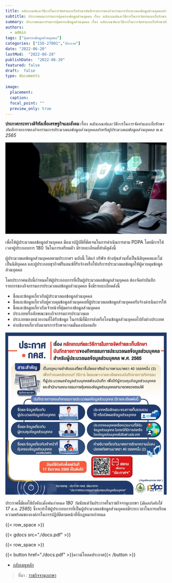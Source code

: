 ```yaml
---
title: หลักเกณฑ์และวิธีการในการจัดทำและเก็บรักษาบันทึกรายการของกิจกรรมการประมวลผลข้อมูลส่วนบุคคลสำหรับผู้ประมวลผลข้อมูลส่วนบุคคล พ.ศ. 2565
subtitle: ประกาศคณะกรรมการคุ้มครองข้อมูลส่วนบุคคล เรื่อง หลักเกณฑ์และวิธีการในการจัดทำและเก็บรักษาบันทึกรายการของกิจกรรมการประมวลผลข้อมูลส่วนบุคคลสำหรับผู้ประมวลผลข้อมูลส่วนบุคคล พ.ศ. 2565
summary: ประกาศคณะกรรมการคุ้มครองข้อมูลส่วนบุคคล เรื่อง หลักเกณฑ์และวิธีการในการจัดทำและเก็บรักษาบันทึกรายการของกิจกรรมการประมวลผลข้อมูลส่วนบุคคลสำหรับผู้ประมวลผลข้อมูลส่วนบุคคล พ.ศ. 2565
authors:
  - admin
tags: ["คุ้มครองข้อมูลส่วนบุคคล"]
categories: ["ISO-27001","ประกาศ"]
date: "2022-06-20"
lastMod:  "2022-06-20"
publishDate:  "2022-06-20"
featured: false
draft:  false
type: documents

image:
  placement:
  caption:
  focal_point: ""
  preview_only: true
---
```


**ประกาศกระทรวงดิจิทัลเพื่อเศรษฐกิจและสังคม** เรื่อง *หลักเกณฑ์และวิธีการในการจัดทำและเก็บรักษาบันทึกรายการของกิจกรรมการประมวลผลข้อมูลส่วนบุคคลสำหรับผู้ประมวลผลข้อมูลส่วนบุคคล พ.ศ. 2565*

![](img.png)

เพื่อให้ผู้ประมวลผลข้อมูลส่วนบุคคล มีแนวปฏิบัติที่ชัดเจนในการดำเนินการตาม PDPA โดยมีการให้เวลาผู้ประกอบการ 180 วันในการเตรียมตัว มีรายละเอียดที่สำคัญดังนี้

ผู้ประมวลผลข้อมูลส่วนบุคคลตามประกาศฯ ฉบับนี้ ได้แก่ บริษัท ห้างหุ้นส่วนทั้งเป็นนิติบุคคลและไม่เป็นนิติบุคคล และผู้ประกอบธุรกิจฟรีแลนซ์ที่รับจ้างหรือให้บริการประมวลผลข้อมูลให้ผู้ควบคุมข้อมูลส่วนบุคคล

โดยประกาศฉบับนี้กำหนดให้ผู้ประกอบการที่เป็นผู้ประมวลผลข้อมูลส่วนบุคคล ต้องจัดทำบันทึกรายการของกิจกรรมการประมวลผลข้อมูลส่วนบุคคล ซึ่งมีรายละเอียดดังนี้

- ชื่อและข้อมูลเกี่ยวกับผู้ประมวลผลข้อมูลส่วนบุคคล 
- ชื่อและข้อมูลเกี่ยวกับผู้ควบคุมข้อมูลส่วนบุคคลที่ผู้ประมวลผลข้อมูลส่วนบุคคลรับจ้างดำเนินการให้
- ชื่อและข้อมูลเกี่ยวกับเจ้าหน้าที่คุ้มครองข้อมูลส่วนบุคคล 
- ประเภทหรือลักษณะของกิจกรรมการประมวลผล 
- ประเภทของหน่วยงานที่ได้รับข้อมูล ในกรณีที่มีการส่งหรือโอนข้อมูลส่วนบุคคลไปยังต่างประเทศ
- คำอธิบายเกี่ยวกับมาตรการรักษาความมั่นคงปลอดภัย

![](Infographics_2565-02.jpg)

ประกาศนี้มีผลใช้บังคับ*เมื่อพ้นกำหนด 180 วัน*นับแต่วันประกาศในราชกิจจานุเบกษา (*มีผลบังคับใช้ 17 ธ.ค. 2565*) ซึ่งจะทำให้ผู้ประกอบการที่เป็นผู้ประมวลผลข้อมูลส่วนบุคคลมีระยะเวลาในการเตรียมความพร้อมขององค์กรในการปฏิบัติตามหน้าที่ที่กฎหมายกำหนด




{{< row_space >}}

{{< gdocs src="./docs.pdf" >}}

{{< row_space >}}

 

{{< button href="./docs.pdf" >}}ดาวน์โหลดประกาศ{{< /button >}}

- [กลับเมนูหลัก](../../section/)

> ที่มา : [ราชกิจจานุเบกษา](https://www.ratchakitcha.soc.go.th/DATA/PDF/2565/E/140/T_0028.PDF)